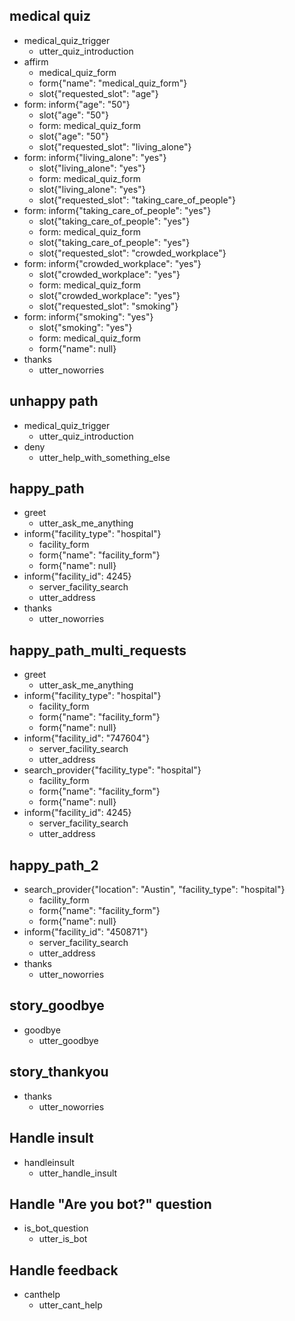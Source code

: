 ## medical quiz
* medical_quiz_trigger
    - utter_quiz_introduction
* affirm
    - medical_quiz_form
    - form{"name": "medical_quiz_form"}
    - slot{"requested_slot": "age"}
* form: inform{"age": "50"}
    - slot{"age": "50"}
    - form: medical_quiz_form
    - slot{"age": "50"}
    - slot{"requested_slot": "living_alone"}
* form: inform{"living_alone": "yes"}
    - slot{"living_alone": "yes"}
    - form: medical_quiz_form
    - slot{"living_alone": "yes"}
    - slot{"requested_slot": "taking_care_of_people"}
* form: inform{"taking_care_of_people": "yes"}
    - slot{"taking_care_of_people": "yes"}
    - form: medical_quiz_form
    - slot{"taking_care_of_people": "yes"}
    - slot{"requested_slot": "crowded_workplace"}
* form: inform{"crowded_workplace": "yes"}
    - slot{"crowded_workplace": "yes"}
    - form: medical_quiz_form
    - slot{"crowded_workplace": "yes"}
    - slot{"requested_slot": "smoking"}
* form: inform{"smoking": "yes"}
    - slot{"smoking": "yes"}
    - form: medical_quiz_form
    - form{"name": null} 
* thanks
    - utter_noworries

## unhappy path
* medical_quiz_trigger
    - utter_quiz_introduction
* deny
    - utter_help_with_something_else

## happy_path
* greet
    - utter_ask_me_anything   
* inform{"facility_type": "hospital"}    
    - facility_form
    - form{"name": "facility_form"}
    - form{"name": null}
* inform{"facility_id": 4245}
    - server_facility_search
    - utter_address
* thanks
    - utter_noworries

## happy_path_multi_requests
* greet
    - utter_ask_me_anything
* inform{"facility_type": "hospital"}
    - facility_form
    - form{"name": "facility_form"}
    - form{"name": null}
* inform{"facility_id": "747604"}
    - server_facility_search
    - utter_address
* search_provider{"facility_type": "hospital"}
    - facility_form
    - form{"name": "facility_form"}
    - form{"name": null}
* inform{"facility_id": 4245}   
    - server_facility_search
    - utter_address

## happy_path_2
* search_provider{"location": "Austin", "facility_type": "hospital"}
    - facility_form
    - form{"name": "facility_form"}
    - form{"name": null}
* inform{"facility_id": "450871"}
    - server_facility_search
    - utter_address
* thanks
    - utter_noworries

## story_goodbye
* goodbye
    - utter_goodbye

## story_thankyou
* thanks
    - utter_noworries

## Handle insult
* handleinsult
    - utter_handle_insult

## Handle "Are you bot?" question
* is_bot_question
    - utter_is_bot

## Handle feedback
* canthelp
    - utter_cant_help
